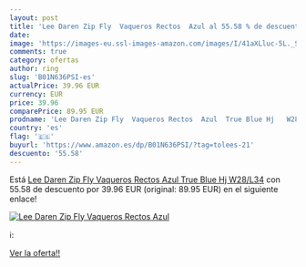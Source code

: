 ```yaml
---
layout: post
title: 'Lee Daren Zip Fly  Vaqueros Rectos  Azul al 55.58 % de descuento'
date: 
image: 'https://images-eu.ssl-images-amazon.com/images/I/41aXLluc-5L._SL200_.jpg'
comments: true
category: ofertas
author: ring
slug: 'B01N636PSI-es'
actualPrice: 39.96 EUR
currency: EUR
price: 39.96
comparePrice: 89.95 EUR
prodname: 'Lee Daren Zip Fly  Vaqueros Rectos  Azul  True Blue Hj   W28/L34'
country: 'es'
flag: '🇪🇸'
buyurl: 'https://www.amazon.es/dp/B01N636PSI/?tag=tolees-21'
descuento: '55.58'
---
```


Está [Lee Daren Zip Fly  Vaqueros Rectos  Azul  True Blue Hj   W28/L34](https://www.amazon.es/dp/B01N636PSI/?tag=tolees-21) con 55.58 de descuento por 39.96 EUR (original: 89.95 EUR) en el siguiente enlace!

[![Lee Daren Zip Fly  Vaqueros Rectos  Azul](https://images-eu.ssl-images-amazon.com/images/I/41aXLluc-5L._SL200_.jpg)](https://www.amazon.es/dp/B01N636PSI/?tag=tolees-21)

ℹ️:


[Ver la oferta!!](https://www.amazon.es/dp/B01N636PSI/?tag=tolees-21)
